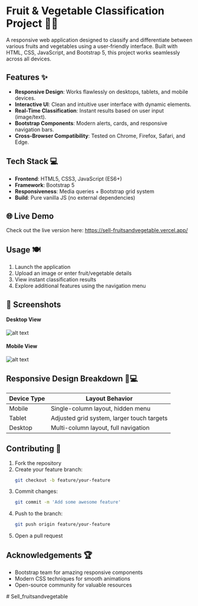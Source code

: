 # Fruit & Vegetable Classification Project 🌱🍎



A responsive web application designed to classify and differentiate between various fruits and vegetables using a user-friendly interface. Built with HTML, CSS, JavaScript, and Bootstrap 5, this project works seamlessly across all devices.




## Features ✨
- **Responsive Design**: Works flawlessly on desktops, tablets, and mobile devices.
- **Interactive UI**: Clean and intuitive user interface with dynamic elements.
- **Real-Time Classification**: Instant results based on user input (image/text).
- **Bootstrap Components**: Modern alerts, cards, and responsive navigation bars.
- **Cross-Browser Compatibility**: Tested on Chrome, Firefox, Safari, and Edge.

## Tech Stack 💻
- **Frontend**: HTML5, CSS3, JavaScript (ES6+)
- **Framework**: Bootstrap 5
- **Responsiveness**: Media queries + Bootstrap grid system
- **Build**: Pure vanilla JS (no external dependencies)

## 🌐 Live Demo
Check out the live version here: https://sell-fruitsandvegetable.vercel.app/


## Usage 🍽️
1. Launch the application
2. Upload an image or enter fruit/vegetable details
3. View instant classification results
4. Explore additional features using the navigation menu

## 📸 Screenshots
#### Desktop View 
![alt text](image-1.png)
#### Mobile View
![alt text](Mobile.jpg)


## Responsive Design Breakdown 📱💻
| Device Type | Layout Behavior                     |
|-------------|-------------------------------------|
| Mobile      | Single-column layout, hidden menu   |
| Tablet      | Adjusted grid system, larger touch targets |
| Desktop     | Multi-column layout, full navigation |

## Contributing 🤝
1. Fork the repository
2. Create your feature branch:
   ```bash
   git checkout -b feature/your-feature
   ```
3. Commit changes:
   ```bash
   git commit -m 'Add some awesome feature'
   ```
4. Push to the branch:
   ```bash
   git push origin feature/your-feature
   ```
5. Open a pull request


## Acknowledgements 🏆
- Bootstrap team for amazing responsive components
- Modern CSS techniques for smooth animations
- Open-source community for valuable resources


 
 #   S e l l _ f r u i t s a n d v e g e t a b l e 
 

